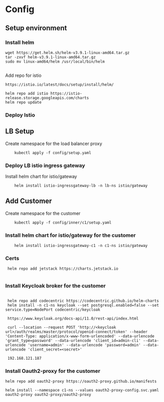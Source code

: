 # Config

## Setup environment

### Install helm

```
wget https://get.helm.sh/helm-v3.9.1-linux-amd64.tar.gz
tar -zxvf helm-v3.9.1-linux-amd64.tar.gz
sudo mv linux-amd64/helm /usr/local/bin/helm
  
```
Add repo for istio

```
https://istio.io/latest/docs/setup/install/helm/

helm repo add istio https://istio-release.storage.googleapis.com/charts
helm repo update

```

### Deploy Istio

## LB Setup

Create namespace for the load balancer proxy

```
    kubectl apply -f config/setup.yaml

```


### Deploy LB istio ingress gateway


Install helm chart for istio/gateway

```
    helm install istio-ingressgateway-lb -n lb-ns istio/gateway

```

## Add Customer

Create namespace for the customer

```
    kubectl apply -f config/inner/c1/setup.yaml

```


### Install helm chart for istio/gateway for the customer

```
    helm install istio-ingressgateway-c1 -n c1-ns istio/gateway

```

### Certs

```
 helm repo add jetstack https://charts.jetstack.io


```


### Install Keycloak broker for the customer

```

 helm repo add codecentric https://codecentric.github.io/helm-charts
 helm install -n c1-ns keycloak --set postgresql.enabled=false --set service.type=NodePort codecentric/keycloak

 https://www.keycloak.org/docs-api/11.0/rest-api/index.html

 curl --location --request POST 'http://<keycloak url>/auth/realms/master/protocol/openid-connect/token' --header 'Content-Type: application/x-www-form-urlencoded' --data-urlencode 'grant_type=password' --data-urlencode 'client_id=admin-cli' --data-urlencode 'username=admin' --data-urlencode 'password=admin' --data-urlencode 'client_secret=<secret>'

 192.168.121.187

```


### Install Oauth2-proxy for the customer

```
helm repo add oauth2-proxy https://oauth2-proxy.github.io/manifests

helm install --namespace c1-ns --values oauth2-proxy-config.svc.yaml oauth2-proxy oauth2-proxy/oauth2-proxy

```